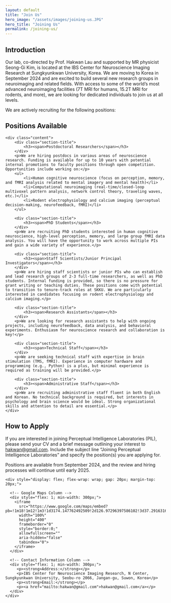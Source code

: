 ```yaml
---
layout: default
title: "Join Us"
hero_image: "/assets/images/joining-us.JPG"
hero_title: "Joining Us"
permalink: /joining-us/
---
```


<!-- Introduction Section -->
<section class="joining-us-section">
    <div class="section-title">
        <h2><span>Introduction</span></h2>
    </div>
    <div class="content">
        <p>Our lab, co-directed by Prof. Hakwan Lau and supported by MR physicist Seong-Gi Kim, is located at the IBS Center for Neuroscience Imaging Research at Sungkyunkwan University, Korea. We are moving to Korea in September 2024 and are excited to build several new research groups in neuroimaging and related fields. With access to some of the world’s most advanced neuroimaging facilities (7T MRI for humans, 15.2T MRI for rodents, and more), we are looking for dedicated individuals to join us at all levels.</p>
        <p>We are actively recruiting for the following positions:</p>
    </div>
</section>

<!-- Positions Available Section -->
<section class="joining-us-section">
    <div class="section-title">
        <h2><span>Positions Available</span></h2>
    </div>

    <div class="content">
        <div class="section-title">
            <h3><span>Postdoctoral Researchers</span></h3>
        </div>
        <p>We are hiring postdocs in various areas of neuroscience research. Funding is available for up to 10 years with potential internal promotions to faculty positions through open competition. Opportunities include working on:</p>
        <ul>
            <li>Human cognitive neuroscience (focus on perception, memory, and fMRI analysis related to mental imagery and mental health)</li>
            <li>Computational neuroimaging (real-time/closed-loop multivoxel pattern analysis, network control theory, traveling waves, etc.)</li>
            <li>Rodent electrophysiology and calcium imaging (perceptual decision-making, neurofeedback, fMRI)</li>
        </ul>

        <div class="section-title">
            <h3><span>PhD Students</span></h3>
        </div>
        <p>We are recruiting PhD students interested in human cognitive neuroscience, high-level perception, memory, and large group fMRI data analysis. You will have the opportunity to work across multiple PIs and gain a wide variety of experience.</p>

        <div class="section-title">
            <h3><span>Staff Scientists/Junior Principal Investigators</span></h3>
        </div>
        <p>We are hiring staff scientists or junior PIs who can establish and lead research groups of 2-3 full-time researchers, as well as PhD students. Internal funding is provided, so there is no pressure for grant writing or teaching duties. These positions come with potential to transition to tenure-track roles at SKKU. We are particularly interested in candidates focusing on rodent electrophysiology and calcium imaging.</p>

        <div class="section-title">
            <h3><span>Research Assistants</span></h3>
        </div>
        <p>We are looking for research assistants to help with ongoing projects, including neurofeedback, data analysis, and behavioral experiments. Enthusiasm for neuroscience research and collaboration is key!</p>

        <div class="section-title">
            <h3><span>Technical Staff</span></h3>
        </div>
        <p>We are seeking technical staff with expertise in brain stimulation (TMS, fMRI). Experience in computer hardware and programming (e.g., Python) is a plus, but minimal experience is required as training will be provided.</p>

        <div class="section-title">
            <h3><span>Administrative Staff</span></h3>
        </div>
        <p>We are recruiting administrative staff fluent in both English and Korean. No technical background is required, but interests in psychology and brain science would be ideal. Strong organizational skills and attention to detail are essential.</p>
    </div>
</section>

<!-- How to Apply Section -->
<section class="joining-us-section">
    <div class="section-title">
        <h2><span>How to Apply</span></h2>
    </div>
    <div class="content">
        <p>If you are interested in joining Perceptual Intelligence Laboratories (PIL), please send your CV and a brief message outlining your interest to <a href="mailto:hakwan@gmail.com">hakwan@gmail.com</a>. Include the subject line “Joining Perceptual Intelligence Laboratories” and specify the position(s) you are applying for.</p>
        <p>Positions are available from September 2024, and the review and hiring processes will continue until early 2025.</p>
    </div>

    <div style="display: flex; flex-wrap: wrap; gap: 20px; margin-top: 20px;">
      
      <!-- Google Maps Column -->
      <div style="flex: 1; min-width: 300px;">
        <iframe 
          src="https://www.google.com/maps/embed?pb=!1m18!1m12!1m3!1d3174.147762492509!2d126.97296397586102!3d37.29163167211105!2m3!1f0!2f0!3f0!3m2!1i1024!2i768!4f13.1!3m3!1m2!1s0x357b42b7d58a24f7%3A0x9e67796ab3b20680!2sN%20Center%20(Research%20Institute)%2C%20Sungkyunkwan%20University%20(Suwon%20NSC)!5e0!3m2!1sen!2skr!4v1726120007625!5m2!1sen!2skr"
          width="100%" 
          height="400" 
          frameborder="0" 
          style="border:0;" 
          allowfullscreen="" 
          aria-hidden="false" 
          tabindex="0">
        </iframe>
      </div>

      <!-- Contact Information Column -->
      <div style="flex: 1; min-width: 300px;">
         <p><strong>Address:</strong></p>
         <p>IBS Center for Neuroscience Imaging Research, N Center, Sungkyunkwan University, Seobu-ro 2066, Jangan-gu, Suwon, Korea</p>
         <p><strong>Email:</strong></p>
         <p><a href="mailto:hakwan@gmail.com">hakwan@gmail.com</a></p>
      </div>
    </div>
</section>